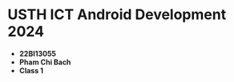 USTH ICT Android Development 2024
========================================

* **22BI13055**
* **Pham Chi Bach**
* **Class 1**
